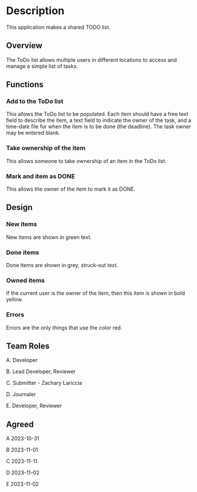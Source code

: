 # Description


This application makes a shared TODO list.


## Overview


The ToDo list allows multiple users in different locations to access and manage a simple list of tasks.


## Functions


### Add to the ToDo list


This allows the ToDo list to be populated. Each item should have a free text field to describe the item, a text field to indicate the owner of the task, and a time-date file for when the item is to be done (the deadline). The task owner may be entered blank.


### Take ownership of the item


This allows someone to take ownership of an item in the ToDo list.


### Mark and item as DONE


This allows the owner of the item to mark it as DONE.


## Design

### New items


New items are shown in green text.


### Done items


Done items are shown in grey, struck-out text.


### Owned items


If the current user is the owner of the item, then this item is shown in bold yellow.


### Errors


Errors are the only things that use the color red.


## Team Roles


A. Developer


B. Lead Developer, Reviewer


C. Submitter - Zachary Lariccia


D. Journaler


E. Developer, Reviewer


## Agreed


A 2023-10-31


B 2023-11-01


C 2023-11-11


D 2023-11-02


E 2023-11-02
